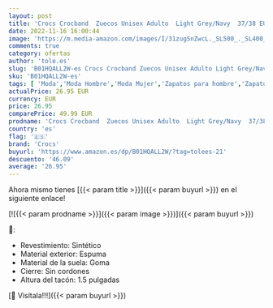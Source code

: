 ```yaml
---
layout: post
title: 'Crocs Crocband  Zuecos Unisex Adulto  Light Grey/Navy  37/38 EU'
date: 2022-11-16 16:00:44
image: 'https://m.media-amazon.com/images/I/31zugSnZwcL._SL500_._SL400_.jpg'
comments: true
category: ofertas
author: 'tole.es'
slug: 'B01HQALL2W-es Crocs Crocband Zuecos Unisex Adulto Light Grey/Navy 37/38 EU'
sku: 'B01HQALL2W-es'
tags: [ 'Moda','Moda Hombre','Moda Mujer','Zapatos para hombre','Zapatos para mujer','Zuecos y mules de mujer','Zuecos y mules para hombre','crocs','zuecos','🇪🇸', ]
actualPrice: 26.95 EUR
currency: EUR
price: 26.95
comparePrice: 49.99 EUR
prodname: 'Crocs Crocband  Zuecos Unisex Adulto  Light Grey/Navy  37/38 EU'
country: 'es'
flag: '🇪🇸'
brand: 'Crocs'
buyurl: 'https://www.amazon.es/dp/B01HQALL2W/?tag=tolees-21'
descuento: '46.09'
average: '26.95'
---
```


Ahora mismo tienes [{{< param title >}}]({{< param buyurl >}}) en el siguiente enlace!

[![{{< param prodname >}}]({{< param image >}})]({{< param buyurl >}})

🔎:

- Revestimiento: Sintético
- Material exterior: Espuma
- Material de la suela: Goma
- Cierre: Sin cordones
- Altura del tacón: 1.5 pulgadas

[🛒 Visítala!!!]({{< param buyurl >}})
